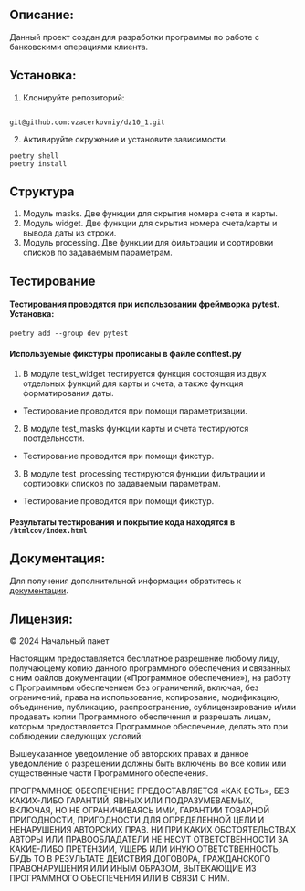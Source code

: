 ## Описание:
Данный проект создан для разработки программы по работе с банковскими операциями клиента.

## Установка:
1. Клонируйте репозиторий:
```

git@github.com:vzacerkovniy/dz10_1.git

```
2. Активируйте окружение и установите зависимости.
```
poetry shell
poetry install
```

## Структура
1. Модуль masks. Две функции для скрытия номера счета и карты.
2. Модуль widget. Две функции для скрытия номера счета/карты и вывода даты из строки.
3. Модуль processing. Две функции для фильтрации и сортировки списков по задаваемым параметрам.

## Тестирование
#### Тестирования проводятся при использовании фреймворка pytest. Установка:
```poetry add --group dev pytest```
#### Используемые фикстуры прописаны в файле conftest.py
1. В модуле test_widget тестируется функция состоящая из двух отдельных функций для карты и счета, а также функция форматирования даты.
+ Тестирование проводится при помощи параметризации.
2. В модуле test_masks функции карты и счета тестируются поотдельности.
+ Тестирование проводится при помощи фикстур.
3. В модуле test_processing тестируются функции фильтрации и сортировки списков по задаваемым параметрам.
+ Тестирование проводится при помощи фикстур.
#### Результаты тестирования и покрытие кода находятся в `/htmlcov/index.html`

## Документация:

Для получения дополнительной информации обратитесь к [документации](./README.md).

## Лицензия:


© 2024 Начальный пакет

Настоящим предоставляется бесплатное разрешение любому лицу, получающему копию данного программного обеспечения 
и связанных с ним файлов документации («Программное обеспечение»), на работу с Программным обеспечением без ограничений, 
включая, без ограничений, права на использование, копирование, модификацию, объединение, публикацию, распространение, 
сублицензирование и/или продавать копии Программного обеспечения и разрешать лицам, которым предоставляется Программное 
обеспечение, делать это при соблюдении следующих условий:

Вышеуказанное уведомление об авторских правах и данное уведомление о разрешении должны быть включены во все копии или 
существенные части Программного обеспечения.

ПРОГРАММНОЕ ОБЕСПЕЧЕНИЕ ПРЕДОСТАВЛЯЕТСЯ «КАК ЕСТЬ», БЕЗ КАКИХ-ЛИБО ГАРАНТИЙ, ЯВНЫХ ИЛИ ПОДРАЗУМЕВАЕМЫХ, ВКЛЮЧАЯ, НО НЕ 
ОГРАНИЧИВАЯСЬ ИМИ, ГАРАНТИИ ТОВАРНОЙ ПРИГОДНОСТИ, ПРИГОДНОСТИ ДЛЯ ОПРЕДЕЛЕННОЙ ЦЕЛИ И НЕНАРУШЕНИЯ АВТОРСКИХ ПРАВ. НИ ПРИ 
КАКИХ ОБСТОЯТЕЛЬСТВАХ АВТОРЫ ИЛИ ПРАВООБЛАДАТЕЛИ НЕ НЕСУТ ОТВЕТСТВЕННОСТИ ЗА КАКИЕ-ЛИБО ПРЕТЕНЗИИ, УЩЕРБ ИЛИ ИНУЮ 
ОТВЕТСТВЕННОСТЬ, БУДЬ ТО В РЕЗУЛЬТАТЕ ДЕЙСТВИЯ ДОГОВОРА, ГРАЖДАНСКОГО ПРАВОНАРУШЕНИЯ ИЛИ ИНЫМ ОБРАЗОМ, ВЫТЕКАЮЩИЕ ИЗ 
ПРОГРАММНОГО ОБЕСПЕЧЕНИЯ ИЛИ В СВЯЗИ С НИМ.
